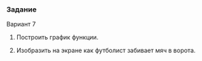 ### Задание 
Вариант 7
1. Построить график функции.

2. Изобразить на экране как футболист забивает мяч в ворота.
